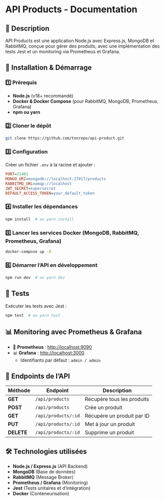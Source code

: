 # API Products - Documentation

## 📌 Description
API Products est une application Node.js avec Express.js, MongoDB et RabbitMQ, conçue pour gérer des produits, avec une implémentation des tests Jest et un monitoring via Prometheus et Grafana.

## 🚀 Installation & Démarrage

### **1️⃣ Prérequis**
- **Node.js** (v18+ recommandé)
- **Docker & Docker Compose** (pour RabbitMQ, MongoDB, Prometheus, Grafana)
- **npm ou yarn**

### **2️⃣ Cloner le dépôt**
```bash
git clone https://github.com/tonrepo/api-product.git
```

### **3️⃣ Configuration**
Créer un fichier `.env` à la racine et ajouter :
```ini
PORT=21401
MONGO_URI=mongodb://localhost:27017/products
RABBITMQ_URL=amqp://localhost
JWT_SECRET=supersecret
DEFAULT_ACCESS_TOKEN=your_default_token
```

### **4️⃣ Installer les dépendances**
```bash
npm install  # ou yarn install
```

### **5️⃣ Lancer les services Docker (MongoDB, RabbitMQ, Prometheus, Grafana)**
```bash
docker-compose up -d
```

### **6️⃣ Démarrer l’API en développement**
```bash
npm run dev  # ou yarn dev
```

## 🧪 Tests
Exécuter les tests avec Jest :
```bash
npm test  # ou yarn test
```

## 📊 Monitoring avec Prometheus & Grafana
- 📡 **Prometheus** : [http://localhost:9090](http://localhost:9090)
- 📊 **Grafana** : [http://localhost:3000](http://localhost:3000)
    - Identifiants par défaut : `admin / admin`

## 📖 Endpoints de l’API
| Méthode | Endpoint | Description |
|---------|---------|-------------|
| **GET** | `/api/products` | Récupère tous les produits |
| **POST** | `/api/products` | Crée un produit |
| **GET** | `/api/products/:id` | Récupère un produit par ID |
| **PUT** | `/api/products/:id` | Met à jour un produit |
| **DELETE** | `/api/products/:id` | Supprime un produit |

## 🛠️ Technologies utilisées
- **Node.js / Express.js** (API Backend)
- **MongoDB** (Base de données)
- **RabbitMQ** (Message Broker)
- **Prometheus / Grafana** (Monitoring)
- **Jest** (Tests unitaires et d’intégration)
- **Docker** (Conteneurisation)
